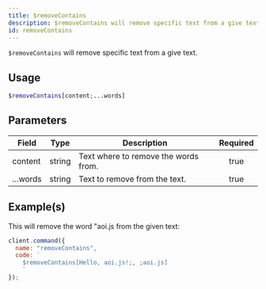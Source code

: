 ```yaml
---
title: $removeContains
description: $removeContains will remove specific text from a give text.
id: removeContains
---
```


`$removeContains` will remove specific text from a give text.

## Usage

```php
$removeContains[content;...words]
```

## Parameters

| Field    | Type   | Description                          | Required |
| -------- | ------ | ------------------------------------ | :------: |
| content  | string | Text where to remove the words from. |   true   |
| ...words | string | Text to remove from the text.        |   true   |

## Example(s)

This will remove the word "aoi.js from the given text:

```javascript
client.command({
  name: "removeContains",
  code: `
    $removeContains[Hello, aoi.js!;, ;aoi.js]
    `
});
```
